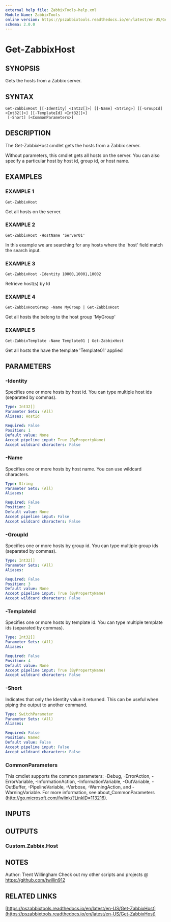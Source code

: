 ```yaml
---
external help file: ZabbixTools-help.xml
Module Name: ZabbixTools
online version: https://pszabbixtools.readthedocs.io/en/latest/en-US/Get-ZabbixHost
schema: 2.0.0
---
```


# Get-ZabbixHost

## SYNOPSIS
Gets the hosts from a Zabbix server.

## SYNTAX

```
Get-ZabbixHost [[-Identity] <Int32[]>] [[-Name] <String>] [[-GroupId] <Int32[]>] [[-TemplateId] <Int32[]>]
 [-Short] [<CommonParameters>]
```

## DESCRIPTION
The Get-ZabbixHost cmdlet gets the hosts from a Zabbix server.

Without parameters, this cmdlet gets all hosts on the server.
You can also specify a particular host by host id, group id, or host name.

## EXAMPLES

### EXAMPLE 1
```
Get-ZabbixHost
```

Get all hosts on the server.

### EXAMPLE 2
```
Get-ZabbixHost -HostName 'Server01'
```

In this example we are searching for any hosts where the 'host' field match the search input.

### EXAMPLE 3
```
Get-ZabbixHost -Identity 10000,10001,10002
```

Retrieve host(s) by Id

### EXAMPLE 4
```
Get-ZabbixHostGroup -Name MyGroup | Get-ZabbixHost
```

Get all hosts the belong to the host group 'MyGroup'

### EXAMPLE 5
```
Get-ZabbixTemplate -Name Template01 | Get-ZabbixHost
```

Get all hosts the have the template 'Template01' applied

## PARAMETERS

### -Identity
Specifies one or more hosts by host id.
You can type multiple host ids (separated by commas).

```yaml
Type: Int32[]
Parameter Sets: (All)
Aliases: HostId

Required: False
Position: 1
Default value: None
Accept pipeline input: True (ByPropertyName)
Accept wildcard characters: False
```

### -Name
Specifies one or more hosts by host name.
You can use wildcard characters.

```yaml
Type: String
Parameter Sets: (All)
Aliases:

Required: False
Position: 2
Default value: None
Accept pipeline input: False
Accept wildcard characters: False
```

### -GroupId
Specifies one or more hosts by group id.
You can type multiple group ids (separated by commas).

```yaml
Type: Int32[]
Parameter Sets: (All)
Aliases:

Required: False
Position: 3
Default value: None
Accept pipeline input: True (ByPropertyName)
Accept wildcard characters: False
```

### -TemplateId
Specifies one or more hosts by template id.
You can type multiple template ids (separated by commas).

```yaml
Type: Int32[]
Parameter Sets: (All)
Aliases:

Required: False
Position: 4
Default value: None
Accept pipeline input: True (ByPropertyName)
Accept wildcard characters: False
```

### -Short
Indicates that only the Identity value it returned.
This can be useful when piping the output to another command.

```yaml
Type: SwitchParameter
Parameter Sets: (All)
Aliases:

Required: False
Position: Named
Default value: False
Accept pipeline input: False
Accept wildcard characters: False
```

### CommonParameters
This cmdlet supports the common parameters: -Debug, -ErrorAction, -ErrorVariable, -InformationAction, -InformationVariable, -OutVariable, -OutBuffer, -PipelineVariable, -Verbose, -WarningAction, and -WarningVariable. For more information, see about_CommonParameters (http://go.microsoft.com/fwlink/?LinkID=113216).

## INPUTS

## OUTPUTS

### Custom.Zabbix.Host
## NOTES
Author: Trent Willingham
Check out my other scripts and projects @ https://github.com/twillin912

## RELATED LINKS

[https://pszabbixtools.readthedocs.io/en/latest/en-US/Get-ZabbixHost](https://pszabbixtools.readthedocs.io/en/latest/en-US/Get-ZabbixHost)

